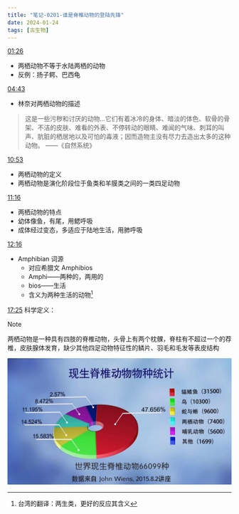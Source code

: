 ```yaml
---
title: "笔记-0201-谁是脊椎动物的登陆先锋"
date: 2024-01-24
tags: [古生物]
---
```

[01:26](https://www.bilibili.com/video/BV1c54y1r7NZ/?spm_id_from=333.999.0.0&vd_source=358d3c5408cdf321988cb6553edb98c#t=86.527516)
- 两栖动物不等于水陆两栖的动物
- 反例：扬子鳄、巴西龟

[04:43](https://www.bilibili.com/video/BV1c54y1r7NZ/?spm_id_from=333.999.0.0&vd_source=358d3c5408cdf321988cb6553edb98c#t=283.808406)
- 林奈对两栖动物的描述

>这是一些污秽和讨厌的动物…它们有着冰冷的身体、暗淡的体色、软骨的骨架、不洁的皮肤、难看的外表、不停转动的眼睛、难闻的气味、刺耳的叫声、肮脏的栖居地以及可怕的毒液；因而造物主没有尽力去造出太多的这种动物。
>                                ——《自然系统》

[10:53](https://www.bilibili.com/video/BV1c54y1r7NZ/?spm_id_from=333.999.0.0&vd_source=358d3c5408cdf321988cb6553edb98c#t=653.086783)
- 两栖动物的定义
- 两栖动物是演化阶段位于鱼类和羊膜类之间的一类四足动物

[11:16](https://www.bilibili.com/video/BV1c54y1r7NZ/?spm_id_from=333.999.0.0&vd_source=358d3c5408cdf321988cb6553edb98c#t=676.553248)
- 两栖动物的特点
- 幼体像鱼，有尾，用鳃呼吸
- 成体经过变态，多适应于陆地生活，用肺呼吸

[12:16](https://www.bilibili.com/video/BV1c54y1r7NZ/?spm_id_from=333.999.0.0&vd_source=358d3c5408cdf321988cb6553edb98c#t=736.554358)
- Amphibian 词源
	- 对应希腊文 Amphibios
	- Amphi——两种的，两用的
	- bios——生活
	- 含义为两种生活的动物[^1]

[17:25](https://www.bilibili.com/video/BV1c54y1r7NZ/?spm_id_from=333.999.0.0&vd_source=358d3c5408cdf321988cb6553edb98c#t=1045.642423)
科学定义：

> [!NOTE]
> 两栖动物是一种具有四肢的脊椎动物，头骨上有两个枕髁，脊柱有不超过一个的荐椎，皮肤腺体发育，缺少其他四足动物特征性的鳞片、羽毛和毛发等表皮结构

![现生脊椎动物物种统计](https://raw.githubusercontent.com/hyyu20/imageHost/main/202401242003729.png)

[^1]: 台湾的翻译：两生类，更好的反应其含义